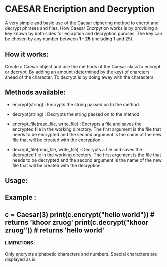 # CAESAR Encription and Decryption

A very simple and basic use of the Caesar ciphering method to encrpt and decrypt phrases and files.
How Caesar Encrpytion works is by providing a key known by both sides for encrption and decryption puroses.  The key can be chosen by any number between **1 - 25** (including 1 and 25).  


## How it works:

Create a Caesar object and use the methods of the Caesar class to encrypt or decrypt.  By adding an amount (determined by the key) of charcters ahead of the character.  To decrypt is by doing away with the characters.


## Methods available:

* encrypt(string) : Encrypts the string passed on to the method.

* decrypt(string) : Decrypts the string passed on to the method.

* encrypt_file(read_file, write_file) : Encrypts a file and saves the encrypted file in the working directory.  The first argument is the file that needs to be encrypted and the second argument is the name of the new file that will be created with the encryption.

* decrypt_file(read_file, write_file) : Decrypts a file and saves the decrypted file in the working directory.  The first argument is the file that needs to be decrypted and the second argument is the name of the new file that will be created with the decryption.

## Usage:

Example : 
----
c = Caesar(3)
print(c.encrypt("hello world"))   # returns 'khoor zruog'
print(c.decrypt("khoor zruog"))   # returns 'hello world'
----


#### LIMITATIONS :

Only encrypts alphabetic characters and numbers.  Special characters are displayed as is.